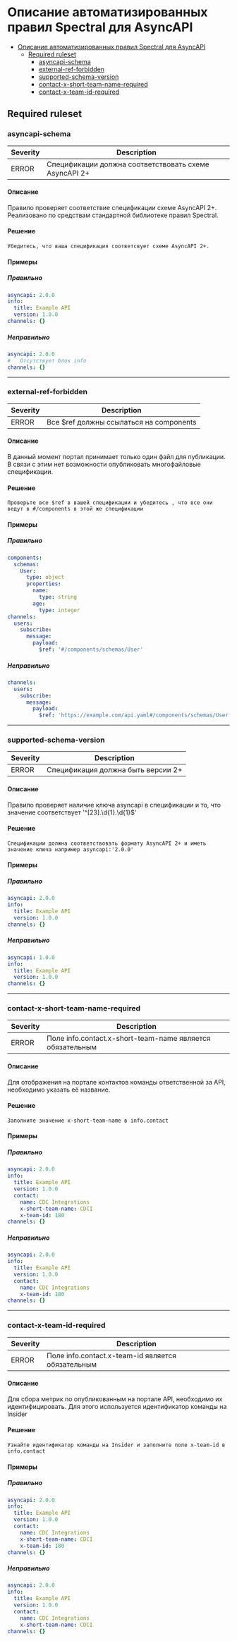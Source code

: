 # Описание автоматизированных правил Spectral для AsyncAPI

- [Описание автоматизированных правил Spectral для AsyncAPI](#описание-автоматизированных-правил-spectral-для-asyncapi)
  - [Required ruleset](#required-ruleset)
    - [asyncapi-schema](#asyncapi-schema)
    - [external-ref-forbidden](#external-ref-forbidden)
    - [supported-schema-version](#supported-schema-version)
    - [contact-x-short-team-name-required](#contact-x-short-team-name-required)
    - [contact-x-team-id-required](#contact-x-team-id-required)

## Required ruleset

### asyncapi-schema

| Severity | Description                                          |
|----------|------------------------------------------------------|
| ERROR    | Спецификации должна соответствовать схеме AsyncAPI 2+ |

#### Описание

Правило проверяет соответствие спецификации схеме AsyncAPI 2+. Реализовано по средствам стандартной библиотеке правил
Spectral.

#### Решение

```textmate
Убедитесь, что ваша спецификация соответсвует схеме AsyncAPI 2+.
```

#### Примеры

##### Правильно
```yaml
asyncapi: 2.0.0
info:
  title: Example API
  version: 1.0.0
channels: {}
```

##### Неправильно 
```yaml
asyncapi: 2.0.0
#   Отсутствует блок info
channels: {}
```

---

### external-ref-forbidden

| Severity | Description                             |
|----------|-----------------------------------------|
| ERROR    | Все $ref должны ссылаться на components |

#### Описание

В данный момент портал принимает только один файл для публикации. В связи с этим нет возможности опубликовать
многофайловые спецификации.

#### Решение

```textmate
Проверьте все $ref в вашей спецификации и убедитесь , что все они ведут в #/components в этой же спецификации
```

#### Примеры 

##### Правильно
```yaml
components:
  schemas:
    User:
      type: object
      properties:
        name:
          type: string
        age:
          type: integer
channels:
  users:
    subscribe:
      message:
        payload:
          $ref: '#/components/schemas/User'
```

##### Неправильно
```yaml
channels:
  users:
    subscribe:
      message:
        payload:
          $ref: 'https://example.com/api.yaml#/components/schemas/User'
```

---

### supported-schema-version

| Severity | Description                        |
|----------|------------------------------------|
| ERROR    | Спецификация должна быть версии 2+ |

#### Описание

Правило проверяет наличие ключа asyncapi в спецификации и то, что значение соответствует '^[23]\.\d{1}\.\d{1}$'

#### Решение

```textmate
Спецификации должна соответствовать формату AsyncAPI 2+ и иметь значение ключа например asyncapi:'2.0.0'
```

#### Примеры

##### Правильно
```yaml
asyncapi: 2.0.0
info:
  title: Example API
  version: 1.0.0
channels: {}
```

##### Неправильно
```yaml
asyncapi: 1.0.0
info:
  title: Example API
  version: 1.0.0
channels: {}
```

---

### contact-x-short-team-name-required

| Severity | Description                                               |
|----------|-----------------------------------------------------------|
| ERROR    | Поле info.contact.x-short-team-name является обязательным |

#### Описание

Для отображения на портале контактов команды ответственной за API, необходимо указать её название.

#### Решение

```textmate
Заполните значение x-short-team-name в info.contact
```

#### Примеры

##### Правильно
```yaml
asyncapi: 2.0.0
info:
  title: Example API
  version: 1.0.0
  contact:
    name: CDC Integrations
    x-short-team-name: CDCI
    x-team-id: 180
channels: {}
```

##### Неправильно
```yaml
asyncapi: 2.0.0
info:
  title: Example API
  version: 1.0.0
  contact:
    name: CDC Integrations
    x-team-id: 180
channels: {}
```

---

### contact-x-team-id-required

| Severity | Description                                       |
|----------|---------------------------------------------------|
| ERROR    | Поле info.contact.x-team-id является обязательным |

#### Описание

Для сбора метрик по опубликованным на портале API, необходимо их идентифицировать. Для этого используется идентификатор
команды на Insider

#### Решение

```textmate
Узнайте идентификатор команды на Insider и заполните поле x-team-id в info.contact
```

#### Примеры

##### Правильно
```yaml
asyncapi: 2.0.0
info:
  title: Example API
  version: 1.0.0
  contact:
    name: CDC Integrations
    x-short-team-name: CDCI
    x-team-id: 180
channels: {}
```

##### Неправильно
```yaml
asyncapi: 2.0.0
info:
  title: Example API
  version: 1.0.0
  contact:
    name: CDC Integrations
    x-short-team-name: CDCI
channels: {}
```
